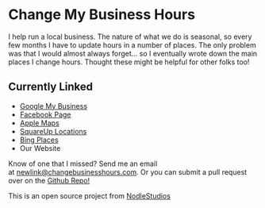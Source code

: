 # Change My Business Hours

I help run a local business. The nature of what we do is seasonal, so every few months I have to update hours in a number of places. The only problem was that I would almost always forget... so I eventually wrote down the main places I change hours. Thought these might be helpful for other folks too!

## Currently Linked

- [Google My Business](https://www.google.com/business/)
- [Facebook Page](https://www.facebook.com/)
- [Apple Maps](https://mapsconnect.apple.com/)
- [SquareUp Locations](https://squareup.com/dashboard/locations)
- [Bing Places](https://www.bingplaces.com/)
- Our Website

Know of one that I missed? Send me an email at newlink@changebusinesshours.com. Or you can submit a pull request over on the [Github Repo!](https://github.com/EldonYoder/changebusinesshours)

This is an open source project from [NodleStudios](https://nodlestudios.com/)
